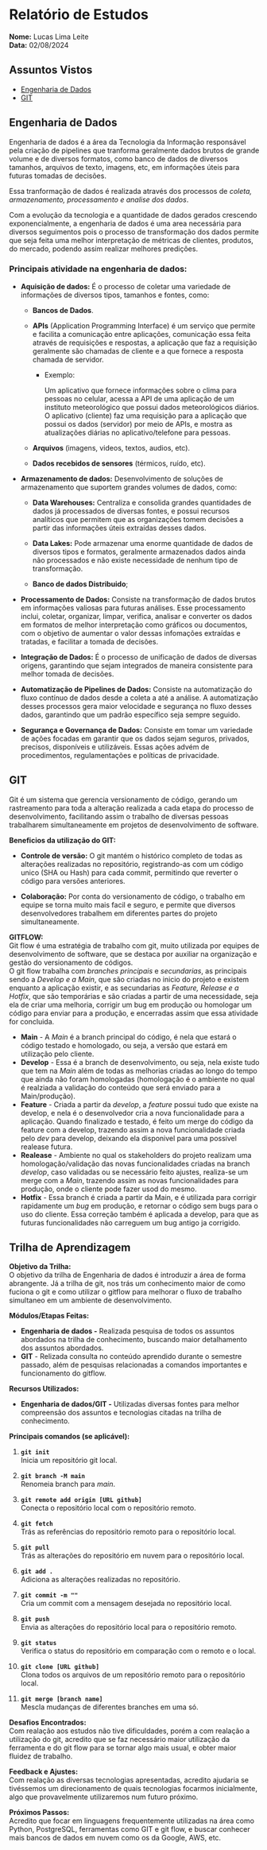 # Relatório de Estudos

**Nome:** Lucas Lima Leite  
**Data:** 02/08/2024

## Assuntos Vistos

- [Engenharia de Dados](#engenharia-de-dados)
- [GIT](#git)

## Engenharia de Dados

Engenharia de dados é a área da Tecnologia da Informação responsável pela criação de pipelines que tranforma geralmente dados brutos de grande volume e de diversos formatos, como banco de dados de diversos tamanhos, arquivos de texto, imagens, etc, em informações úteis para futuras tomadas de decisões.   

Essa tranformação de dados é realizada através dos processos de *coleta, armazenamento, processamento e analise dos dados*.

Com a evolução da tecnologia e a quantidade de dados gerados crescendo exponencialmente, a engenharia de dados é uma area necessária para diversos seguimentos pois o processo de transformação dos dados permite que seja feita uma melhor interpretação de métricas de clientes, produtos, do mercado, podendo assim realizar melhores predições.

### Principais atividade na engenharia de dados:
* **Aquisição de dados:** É o processo de coletar uma variedade de informações de diversos tipos, tamanhos e fontes, como:
    - **Bancos de Dados**.
    - **APIs** (Application Programming Interface) é um serviço que permite e facilita a comunicação entre aplicações, comunicação essa feita através de requisições e respostas, a aplicação que faz a requisição geralmente são chamadas de cliente e a que fornece a resposta chamada de servidor.  
        - Exemplo:   

            Um aplicativo que fornece informações sobre o clima para pessoas no celular, acessa a API de uma aplicação de um instituto meteorológico que possui dados meteorológicos diários. O aplicativo (cliente) faz uma requisição para a aplicação que possui os dados (servidor) por meio de APIs,  e mostra as atualizações diárias no aplicativo/telefone para pessoas.  

    - **Arquivos** (imagens, videos, textos, audios, etc).
    - **Dados recebidos de sensores** (térmicos, ruído, etc).

* **Armazenamento de dados:** Desenvolvimento de soluções de armazenamento que suportem grandes volumes de dados, como:
    - **Data Warehouses:** Centraliza e consolida grandes quantidades de dados já processados de diversas fontes, e possui recursos analíticos que permitem que as organizações tomem decisões a partir das informações úteis extraídas desses dados.  

    - **Data Lakes:** Pode armazenar uma enorme quantidade de dados de diversos tipos e formatos, geralmente armazenados dados ainda não processados e não existe necessidade de nenhum tipo de transformação.

    - **Banco de dados Distribuido**;

* **Processamento de Dados:**  Consiste na transformação de dados brutos em informações valiosas para futuras análises. Esse processamento inclui, coletar, organizar, limpar, verifica, analisar e converter os dados em formatos de melhor interpretação como gráficos ou documentos, com o objetivo de aumentar o valor dessas infomações extraídas e tratadas, e facilitar a tomada de decisões.

* **Integração de Dados:** É o processo de unificação de dados de diversas origens, garantindo que sejam integrados de maneira consistente para melhor tomada de decisões.

* **Automatização de Pipelines de Dados:** Consiste na automatização do fluxo contínuo de dados desde a coleta a até a análise. A automatização desses processos gera maior velocidade e segurança no fluxo desses dados, garantindo que um padrão específico seja sempre seguido.

* **Segurança e Governança de Dados:** Consiste em tomar um variedade de ações focadas em garantir que os dados sejam seguros, privados, precisos, disponíveis e utilizáveis. Essas ações advém de procedimentos, regulamentações e políticas de privacidade.  

## GIT

Git é um sistema que gerencia versionamento de código, gerando um rastreamento para toda a alteração realizada a cada etapa do processo de desenvolvimento, facilitando assim o trabalho de diversas pessoas trabalharem simultaneamente em projetos de desenvolvimento de software.

**Beneficios da utilização do GIT:** 

* **Controle de versão:** O git mantém o histórico completo de todas as alterações realizadas no repositório, registrando-as com um código unico (SHA ou Hash) para cada commit, permitindo que reverter o código para versões anteriores.

* **Colaboração:** Por conta do versionamento de código, o trabalho em equipe se torna muito mais facil e seguro, e permite que diversos desenvolvedores trabalhem em diferentes partes do projeto simultaneamente.

**GITFLOW:**   
Git flow é uma estratégia de trabalho com git, muito utilizada por equipes de desenvolvimento de software, que se destaca por auxiliar na organização e gestão do versionamento de códigos.   
O git flow trabalha com *branches principais* e *secundarias*, as principais sendo a *Develop e a Main*, que são criadas no inicio do projeto e existem enquanto a aplicação existir, e as secundarias as *Feature, Release e a Hotfix*, que são temporárias e são criadas a partir de uma necessidade, seja ela de criar uma melhoria, corrigir um bug em produção ou homologar um código para enviar para a produção, e encerradas assim que essa atividade for concluida.  
* **Main** - A *Main* é a branch principal do código, é nela que estará o código testado e homologado, ou seja, a versão que estará em utilização pelo cliente.
* **Develop** - Essa é a branch de desenvolvimento, ou seja, nela existe tudo que tem na *Main* além de todas as melhorias criadas ao longo do tempo que ainda não foram homologadas (homologação é o ambiente no qual é realziada a validação do conteúdo que será enviado para a Main/produção).
* **Feature** - Criada a partir da *develop*, a *feature* possui tudo que existe na develop, e nela é o desenvolvedor cria a nova funcionalidade para a aplicação. Quando finalizado e testado, é feito um merge do código da feature com a develop, trazendo assim a nova funcionalidade criada pelo *dev* para develop, deixando ela disponivel para uma possivel realease futura.  
* **Realease** - Ambiente no qual os stakeholders do projeto realizam uma homologação/validação das novas funcionalidades criadas na branch *develop*, caso validadas ou se necessário feito ajustes, realiza-se um merge com a *Main*, trazendo assim as novas funcionalidades para produção, onde o cliente pode fazer usod do mesmo.
* **Hotfix** - Essa branch é criada a partir da Main, e é utilizada para corrigir rapidamente um *bug* em produção, e retornar o código sem bugs para o uso do cliente. Essa correção também é aplicada a develop, para que as futuras funcionalidades não carreguem um bug antigo ja corrigido.

## Trilha de Aprendizagem

**Objetivo da Trilha:**  
O objetivo da trilha de Engenharia de dados é introduzir a área de forma abrangente. Já a trilha de git, nos trás um conhecimento maior de como fuciona o git e como utilizar o gitflow para melhorar o fluxo de trabalho simultaneo em um ambiente de desenvolvimento.

**Módulos/Etapas Feitas:**  
* **Engenharia de dados -** Realizada pesquisa de todos os assuntos abordados na trilha de conhecimento, buscando maior detalhamento dos assuntos abordados.
* **GIT** - Relizada consulta no conteúdo aprendido durante o semestre passado, além de pesquisas relacionadas a comandos importantes e funcionamento do gitflow.

**Recursos Utilizados:**  
* **Engenharia de dados/GIT -** Utilizadas diversas fontes para melhor compreensão dos assuntos e tecnologias citadas na trilha de conhecimento.

**Principais comandos (se aplicável):**

1. **`git init`**  
   Inicia um repositório git local.  

2. **`git branch -M main`**  
   Renomeia branch para *main*. 

3. **`git remote add origin [URL github]`**  
   Conecta o repositório local com o repositório remoto.  

4. **`git fetch`**  
   Trás as referências do repositório remoto para o repositório local.

5. **`git pull`**  
   Trás as alterações do repositório em nuvem para o repositório local.

6. **`git add .`**  
   Adiciona as alterações realizadas no repositório.

7. **`git commit -m ""`**  
   Cria um commit com a mensagem desejada no repositório local.

8. **`git push`**  
   Envia as alterações do repositório local para o repositório remoto.

9. **`git status`**  
   Verifica o status do repositório em comparação com o remoto e o local.

10. **`git clone [URL github]`**  
    Clona todos os arquivos de um repositório remoto para o repositório local.

11. **`git merge [branch name]`**  
    Mescla mudanças de diferentes branches em uma só.

**Desafios Encontrados:**  
Com realação aos estudos não tive dificuldades, porém a com realação a utilização do git, acredito que se faz necessário maior utilização da ferramenta e do git flow para se tornar algo mais usual, e obter maior fluidez de trabalho.

**Feedback e Ajustes:**  
Com realação as diversas tecnologias apresentadas, acredito ajudaria se tivéssemos um direcionamento de quais tecnologias focarmos inicialmente, algo que provavelmente utilizaremos num futuro próximo.

**Próximos Passos:**  
Acredito que focar em linguagens frequentemente utilizadas na área como Python, PostgreSQL, ferramentas como GIT e git flow, e buscar conhecer mais bancos de dados em nuvem como os da Google, AWS, etc.
